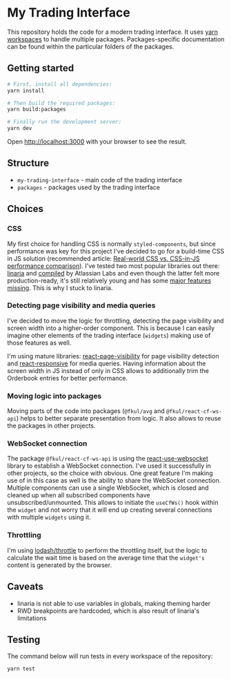 # My Trading Interface

This repository holds the code for a modern trading interface. It uses [yarn workspaces](https://classic.yarnpkg.com/en/docs/workspaces/) to handle multiple packages. Packages-specific documentation can be found within the particular folders of the packages.

## Getting started

```sh
# First, install all dependencies:
yarn install

# Then build the required packages:
yarn build:packages

# Finally run the development server:
yarn dev
```

Open [http://localhost:3000](http://localhost:3000) with your browser to see the result.

## Structure

- `my-trading-interface` - main code of the trading interface
- `packages` - packages used by the trading interface

## Choices

### CSS

My first choice for handling CSS is normally `styled-components`, but since performance was key for this project I've decided to go for a build-time CSS in JS solution (recommended article: [Real-world CSS vs. CSS-in-JS performance comparison](https://pustelto.com/blog/css-vs-css-in-js-perf/)). I've tested two most popular libraries out there: [linaria](https://github.com/callstack/linaria) and [compiled](https://github.com/atlassian-labs/compiled) by Atlassian Labs and even though the latter felt more production-ready, it's still relatively young and has some [major features missing](https://compiledcssinjs.com/docs/limitations#missing-behavior). This is why I stuck to linaria.

### Detecting page visibility and media queries

I've decided to move the logic for throttling, detecting the page visibility and screen width into a higher-order component. This is because I can easily imagine other elements of the trading interface (`widgets`) making use of those features as well.

I'm using mature libraries: [react-page-visibility](https://github.com/pgilad/react-page-visibility) for page visibility detection and [react-responsive](https://github.com/contra/react-responsive) for media queries. Having information about the screen width in JS instead of only in CSS allows to additionally trim the Orderbook entries for better performance.

### Moving logic into packages

Moving parts of the code into packages (`@fkul/avg` and `@fkul/react-cf-ws-api`) helps to better separate presentation from logic. It also allows to reuse the packages in other projects.

### WebSocket connection

The package `@fkul/react-cf-ws-api` is using the [react-use-websocket](https://github.com/robtaussig/react-use-websocket) library to establish a WebSocket connection. I've used it successfully in other projects, so the choice with obvious. One great feature I'm making use of in this case as well is the ability to share the WebSocket connection. Multiple components can use a single WebSocket, which is closed and cleaned up when all subscribed components have unsubscribed/unmounted. This allows to initiate the `useCfWs()` hook within the `widget` and not worry that it will end up creating several connections with multiple `widgets` using it.

### Throttling

I'm using [lodash/throttle](https://lodash.com/docs/4.17.15#throttle) to perform the throttling itself, but the logic to calculate the wait time is based on the average time that the `widget's` content is generated by the browser.

## Caveats

- linaria is not able to use variables in globals, making theming harder
- RWD breakpoints are hardcoded, which is also result of linaria's limitations

## Testing

The command below will run tests in every workspace of the repository:

```sh
yarn test
```
